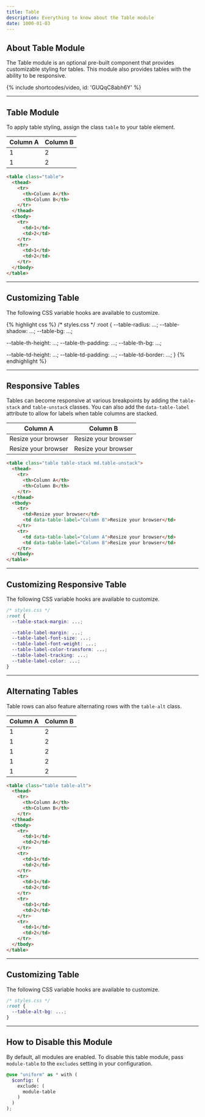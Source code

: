 ```yaml
---
title: Table
description: Everything to know about the Table module
date: 1000-01-03
---
```


## About Table Module

The Table module is an optional pre-built component that provides customizable styling for tables. This module also provides tables with the ability to be responsive.

{% include shortcodes/video, id: 'GUQqC8abh6Y' %}

---

## Table Module

To apply table styling, assign the class `table` to your table element.

<div class="bg-silver-200 radius-md p-20 align-center">
  <table class="table">
    <thead>
      <tr>
        <th>Column A</th>
        <th>Column B</th>
      </tr>
    </thead>
    <tbody>
      <tr>
        <td>1</td>
        <td>2</td>
      </tr>
      <tr>
        <td>1</td>
        <td>2</td>
      </tr>
    </tbody>
  </table>
</div>

```html
<table class="table">
  <thead>
    <tr>
      <th>Column A</th>
      <th>Column B</th>
    </tr>
  </thead>
  <tbody>
    <tr>
      <td>1</td>
      <td>2</td>
    </tr>
    <tr>
      <td>1</td>
      <td>2</td>
    </tr>
  </tbody>
</table>
```

---

## Customizing Table

The following CSS variable hooks are available to customize.

<div class="bg-black radius-sm overflow-auto">
{% highlight css %}
/* styles.css */
:root {
  --table-radius: ...;
  --table-shadow: ...;
  --table-bg: ...;

  --table-th-height: ...;
  --table-th-padding: ...;
  --table-th-bg: ...;

  --table-td-height: ...;
  --table-td-padding: ...;
  --table-td-border: ...;
}
{% endhighlight %}
</div>

---

## Responsive Tables

Tables can become responsive at various breakpoints by adding the `table-stack` and `table-unstack` classes. You can also add the `data-table-label` attribute to allow for labels when table columns are stacked.

<div class="bg-silver-200 radius-md p-20 align-center">
  <table class="table table-stack md.table-unstack">
    <thead>
      <tr>
        <th>Column A</th>
        <th>Column B</th>
      </tr>
    </thead>
    <tbody>
      <tr>
        <td>Resize your browser</td>
        <td data-table-label="Column B">Resize your browser</td>
      </tr>
      <tr>
        <td data-table-label="Column A">Resize your browser</td>
        <td data-table-label="Column B">Resize your browser</td>
      </tr>
    </tbody>
  </table>
</div>

```html
<table class="table table-stack md.table-unstack">
  <thead>
    <tr>
      <th>Column A</th>
      <th>Column B</th>
    </tr>
  </thead>
  <tbody>
    <tr>
      <td>Resize your browser</td>
      <td data-table-label="Column B">Resize your browser</td>
    </tr>
    <tr>
      <td data-table-label="Column A">Resize your browser</td>
      <td data-table-label="Column B">Resize your browser</td>
    </tr>
  </tbody>
</table>
```

---

## Customizing Responsive Table

The following CSS variable hooks are available to customize.

```css
/* styles.css */
:root {
  --table-stack-margin: ...;

  --table-label-margin: ...;
  --table-label-font-size: ...;
  --table-label-font-weight: ...;
  --table-label-color-transform: ...;
  --table-label-tracking: ...;
  --table-label-color: ...;
}
```

---

## Alternating Tables

Table rows can also feature alternating rows with the `table-alt` class.

<div class="bg-silver-200 radius-md p-20 align-center">
  <table class="table table-alt">
    <thead>
      <tr>
        <th>Column A</th>
        <th>Column B</th>
      </tr>
    </thead>
    <tbody>
      <tr>
        <td>1</td>
        <td>2</td>
      </tr>
      <tr>
        <td>1</td>
        <td>2</td>
      </tr>
      <tr>
        <td>1</td>
        <td>2</td>
      </tr>
      <tr>
        <td>1</td>
        <td>2</td>
      </tr>
      <tr>
        <td>1</td>
        <td>2</td>
      </tr>
    </tbody>
  </table>
</div>

```html
<table class="table table-alt">
  <thead>
    <tr>
      <th>Column A</th>
      <th>Column B</th>
    </tr>
  </thead>
  <tbody>
    <tr>
      <td>1</td>
      <td>2</td>
    </tr>
    <tr>
      <td>1</td>
      <td>2</td>
    </tr>
    <tr>
      <td>1</td>
      <td>2</td>
    </tr>
    <tr>
      <td>1</td>
      <td>2</td>
    </tr>
    <tr>
      <td>1</td>
      <td>2</td>
    </tr>
  </tbody>
</table>
```

---

## Customizing Table

The following CSS variable hooks are available to customize.

```css
/* styles.css */
:root {
  --table-alt-bg: ...;
}
```
---

## How to Disable this Module

By default, all modules are enabled. To disable this table module, pass `module-table` to the `excludes` setting in your configuration.

```scss
@use "uniform" as * with (
  $config: (
    exclude: (
      module-table
    )
  )
);
```
